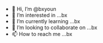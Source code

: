 - 👋 Hi, I’m @bxyoun
- 👀 I’m interested in ...bx
- 🌱 I’m currently learning ...bx
- 💞️ I’m looking to collaborate on ...bx
- 📫 How to reach me ...bx

<!---
bxyoun/bxyoun is a ✨ special ✨ repository because its `README.md` (this file) appears on your GitHub profile.
You can click the Preview link to take a look at your changes.
--->
